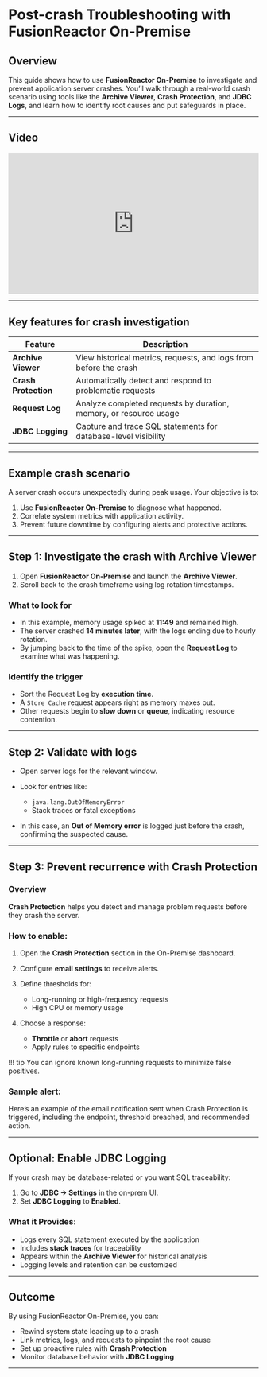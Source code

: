 

# Post-crash Troubleshooting with FusionReactor On-Premise

## Overview

This guide shows how to use **FusionReactor On-Premise** to investigate and prevent application server crashes. You’ll walk through a real-world crash scenario using tools like the **Archive Viewer**, **Crash Protection**, and **JDBC Logs**, and learn how to identify root causes and put safeguards in place.

---

## Video

<div style="padding:56.25% 0 0 0;position:relative;"><iframe src="https://player.vimeo.com/video/1097774282?badge=0&amp;autopause=0&amp;player_id=0&amp;app_id=58479" frameborder="0" allow="autoplay; fullscreen; picture-in-picture; clipboard-write; encrypted-media; web-share" style="position:absolute;top:0;left:0;width:100%;height:100%;" title="Diagnosing Server Crashes with FusionReactor On-Premise"></iframe></div><script src="https://player.vimeo.com/api/player.js"></script>



---

## Key features for crash investigation

| Feature              | Description                                                       |
| -------------------- | ----------------------------------------------------------------- |
| **Archive Viewer**   | View historical metrics, requests, and logs from before the crash |
| **Crash Protection** | Automatically detect and respond to problematic requests          |
| **Request Log**      | Analyze completed requests by duration, memory, or resource usage |
| **JDBC Logging**     | Capture and trace SQL statements for database-level visibility    |

---

## Example crash scenario

A server crash occurs unexpectedly during peak usage. Your objective is to:

1. Use **FusionReactor On-Premise** to diagnose what happened.
2. Correlate system metrics with application activity.
3. Prevent future downtime by configuring alerts and protective actions.

---

## Step 1: Investigate the crash with Archive Viewer

1. Open **FusionReactor On-Premise** and launch the **Archive Viewer**.
2. Scroll back to the crash timeframe using log rotation timestamps.

### What to look for

* In this example, memory usage spiked at **11:49** and remained high.
* The server crashed **14 minutes later**, with the logs ending due to hourly rotation.
* By jumping back to the time of the spike, open the **Request Log** to examine what was happening.

### Identify the trigger

* Sort the Request Log by **execution time**.
* A `Store Cache` request appears right as memory maxes out.
* Other requests begin to **slow down** or **queue**, indicating resource contention.

---

## Step 2: Validate with logs

* Open server logs for the relevant window.
* Look for entries like:

  * `java.lang.OutOfMemoryError`
  * Stack traces or fatal exceptions
* In this case, an **Out of Memory error** is logged just before the crash, confirming the suspected cause.

---

## Step 3: Prevent recurrence with Crash Protection

### Overview

**Crash Protection** helps you detect and manage problem requests before they crash the server.

### How to enable:

1. Open the **Crash Protection** section in the On-Premise dashboard.
2. Configure **email settings** to receive alerts.
3. Define thresholds for:

   * Long-running or high-frequency requests
   * High CPU or memory usage
4. Choose a response:

   * **Throttle** or **abort** requests
   * Apply rules to specific endpoints

!!! tip
    You can ignore known long-running requests to minimize false positives.

### Sample alert:

Here’s an example of the email notification sent when Crash Protection is triggered, including the endpoint, threshold breached, and recommended action.



---

## Optional: Enable JDBC Logging

If your crash may be database-related or you want SQL traceability:

1. Go to **JDBC → Settings** in the on-prem UI.
2. Set **JDBC Logging** to **Enabled**.

### What it Provides:

* Logs every SQL statement executed by the application
* Includes **stack traces** for traceability
* Appears within the **Archive Viewer** for historical analysis
* Logging levels and retention can be customized

---

## Outcome

By using FusionReactor On-Premise, you can:

* Rewind system state leading up to a crash
* Link metrics, logs, and requests to pinpoint the root cause
* Set up proactive rules with **Crash Protection**
* Monitor database behavior with **JDBC Logging**

---






